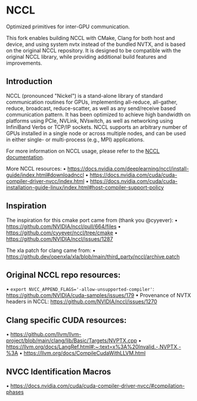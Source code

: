 # NCCL

Optimized primitives for inter-GPU communication.

This fork enables building NCCL with CMake, Clang for both host and device, and using system nvtx instead of the bundled NVTX, and is based on the original NCCL repository. It is designed to be compatible with the original NCCL library, while providing additional build features and improvements.

## Introduction

NCCL (pronounced "Nickel") is a stand-alone library of standard communication routines for GPUs, implementing all-reduce, all-gather, reduce, broadcast, reduce-scatter, as well as any send/receive based communication pattern. It has been optimized to achieve high bandwidth on platforms using PCIe, NVLink, NVswitch, as well as networking using InfiniBand Verbs or TCP/IP sockets. NCCL supports an arbitrary number of GPUs installed in a single node or across multiple nodes, and can be used in either single- or multi-process (e.g., MPI) applications.

For more information on NCCL usage, please refer to the [NCCL documentation](https://docs.nvidia.com/deeplearning/sdk/nccl-developer-guide/index.html).

More NCCL resources:
• https://docs.nvidia.com/deeplearning/nccl/install-guide/index.html#downloadnccl
• https://docs.nvidia.com/cuda/cuda-compiler-driver-nvcc/index.html
• https://docs.nvidia.com/cuda/cuda-installation-guide-linux/index.html#host-compiler-support-policy


## Inspiration

The inspiration for this cmake port came from (thank you @cyyever):
• https://github.com/NVIDIA/nccl/pull/664/files
• https://github.com/cyyever/nccl/tree/cmake
• https://github.com/NVIDIA/nccl/issues/1287

The xla patch for clang came from:
• https://github.dev/openxla/xla/blob/main/third_party/nccl/archive.patch


## Original NCCL repo resources:
• `export NVCC_APPEND_FLAGS='-allow-unsupported-compiler'`: https://github.com/NVIDIA/cuda-samples/issues/179
• Provenance of NVTX headers in NCCL: https://github.com/NVIDIA/nccl/issues/1270


## Clang specific CUDA resources:
• https://github.com/llvm/llvm-project/blob/main/clang/lib/Basic/Targets/NVPTX.cpp
• https://llvm.org/docs/LangRef.html#:~:text=x%3A%20Invalid.-,NVPTX,-%3A
• https://llvm.org/docs/CompileCudaWithLLVM.html


## NVCC Identification Macros
• https://docs.nvidia.com/cuda/cuda-compiler-driver-nvcc/#compilation-phases


